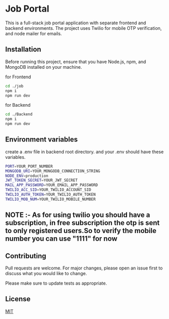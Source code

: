 # Job Portal

This is a full-stack job portal application with separate frontend and backend environments. The project uses Twilio for mobile OTP verification, and node mailer for emails.

## Installation

Before running this project, ensure that you have Node.js, npm, and MongoDB installed on your machine.

for Frontend 
```bash
cd ./job
npm i
npm run dev
```


for Backend
```bash
cd ./Backend
npm i
npm run dev
```

## Environment variables

create a .env file in backend root directory. and your .env should have these variables.


```bash
PORT=YOUR_PORT_NUMBER
MONGODB_URI=YOUR_MONGODB_CONNECTION_STRING
NODE_ENV=production
JWT_TOKEN_SECRET=YOUR_JWT_SECRET
MAIL_APP_PASSWORD=YOUR_EMAIL_APP_PASSWORD
TWILIO_ACC_SID=YOUR_TWILIO_ACCOUNT_SID
TWILIO_AUTH_TOKEN=YOUR_TWILIO_AUTH_TOKEN
TWILIO_MOB_NUM=YOUR_TWILIO_MOBILE_NUMBER
```


## NOTE :- As for using twilio you should have a subscription, in free subscription the otp is sent to only registered users.So to verify the mobile number you can use "1111" for now

## Contributing

Pull requests are welcome. For major changes, please open an issue first
to discuss what you would like to change.

Please make sure to update tests as appropriate.

## License

[MIT](https://choosealicense.com/licenses/mit/)
